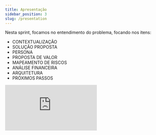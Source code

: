 ```yaml
---
title: Apresentação
sidebar_position: 3
slug: /presentation
---
```


Nesta sprint, focamos no entendimento do problema, focando nos itens:

* CONTEXTUALIZAÇÃO
* SOLUÇÃO PROPOSTA
* PERSONA
* PROPOSTA DE VALOR
* MAPEAMENTO DE RISCOS
* ANÁLISE FINANCEIRA
* ARQUITETURA
* PRÓXIMOS PASSOS

<iframe style={{ display: 'block', margin: 'auto', width: '100%', height: '50vh', }} src="https://slides.com/pabloviana/deck-b60713/embed" frameborder="0" allowFullScreen> </iframe>
